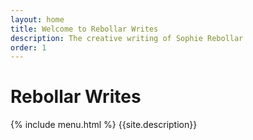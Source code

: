 ```yaml
---
layout: home 
title: Welcome to Rebollar Writes
description: The creative writing of Sophie Rebollar 
order: 1 
---
```


# Rebollar Writes 
{% include menu.html %}
{{site.description}}


